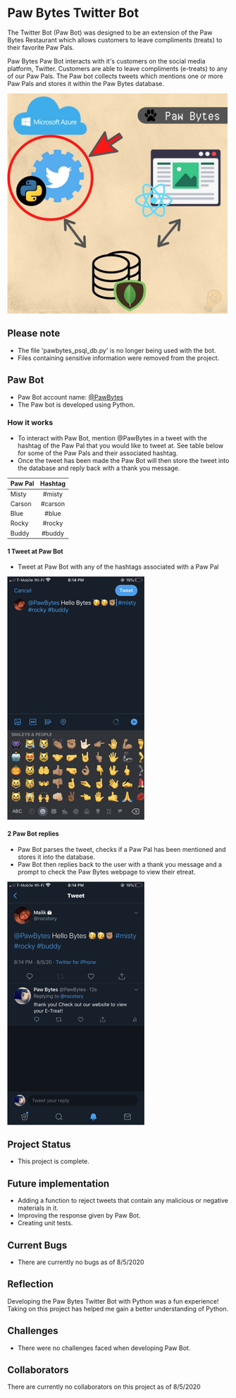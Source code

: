 # Paw Bytes Twitter Bot
The Twitter Bot (Paw Bot) was designed to be an extension of the Paw Bytes Restaurant which allows customers to leave compliments (treats) to their favorite Paw Pals.

Paw Bytes Paw Bot interacts with it's customers on the social media platform, Twitter. Customers are able to leave compliments (e-treats) to any of our Paw Pals. The Paw bot collects tweets which mentions one or more Paw Pals and stores it within the Paw Bytes database.

<img src="./screenshots/pawbytes_smap.jpg" width="500" height="500">

## Please note
- The file 'pawbytes_psql_db.py' is no longer being used with the bot.
- Files containing sensitive information were removed from the project.

## Paw Bot
- Paw Bot account name: [@PawBytes](https://twitter.com/PawBytes)
- The Paw bot is developed using Python.

### How it works
- To interact with Paw Bot, mention @PawBytes in a tweet with the hashtag of the Paw Pal that you would like to tweet at. See table below for some of the Paw Pals and their associated hashtag.
- Once the tweet has been made the Paw Bot will then store the tweet into the database and reply back with a thank you message.

| Paw Pal       | Hashtag       |
| ------------- |:-------------:|
| Misty         | #misty        |
| Carson        | #carson       |
| Blue          | #blue         |
| Rocky         | #rocky        |
| Buddy         | #buddy        |

#### 1 Tweet at Paw Bot
- Tweet at Paw Bot with any of the hashtags associated with a Paw Pal

<img src="./screenshots/step1.PNG" width="310.5" height="552">

#### 2 Paw Bot replies
- Paw Bot parses the tweet, checks if a Paw Pal has been mentioned and stores it into the database.
-  Paw Bot then replies back to the user with a thank you message and a prompt to check the Paw Bytes webpage to view their etreat.

<img src="./screenshots/step2.PNG" width="310.5" height="552">

## Project Status
- This project is complete.

## Future implementation
- Adding a function to reject tweets that contain any malicious or negative materials in it.
- Improving the response given by Paw Bot.
- Creating unit tests.

## Current Bugs
- There are currently no bugs as of 8/5/2020


## Reflection
Developing the Paw Bytes Twitter Bot with Python was a fun experience! Taking on this project has helped me gain a better understanding of Python.

## Challenges
- There were no challenges faced when developing Paw Bot.

## Collaborators
There are currently no collaborators on this project as of 8/5/2020


